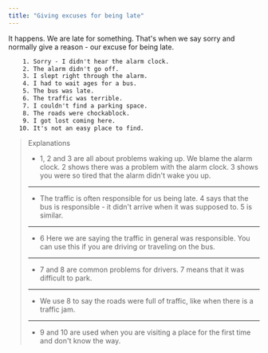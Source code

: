 ```yaml
---
title: "Giving excuses for being late"
---
```


It happens. We are late for something. That's when we say sorry and normally give a reason - our excuse for being late.

```txt
    1. Sorry - I didn't hear the alarm clock.
    2. The alarm didn't go off.
    3. I slept right through the alarm.
    4. I had to wait ages for a bus.
    5. The bus was late.
    6. The traffic was terrible.
    7. I couldn't find a parking space.
    8. The roads were chockablock.
    9. I got lost coming here.
   10. It's not an easy place to find.
```

> Explanations
>
> - 1, 2 and 3 are all about problems waking up. We blame the alarm clock. 2 shows there was a problem with the alarm clock. 3 shows you were so tired that the alarm didn't wake you up.
>
> ---
>
> - The traffic is often responsible for us being late. 4 says that the bus is responsible - it didn't arrive when it was supposed to. 5 is similar.
>
> ---
>
> - 6 Here we are saying the traffic in general was responsible. You can use this if you are driving or traveling on the bus.
>
> ---
>
> - 7 and 8 are common problems for drivers. 7 means that it was difficult to park.
>
> ---
>
> - We use 8 to say the roads were full of traffic, like when there is a traffic jam.
>
> ---
>
> - 9 and 10 are used when you are visiting a place for the first time and don't know the way.

